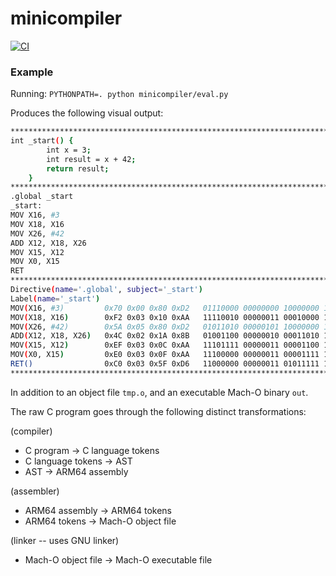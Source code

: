 # minicompiler

[![CI](https://github.com/markoelez/minicompiler/actions/workflows/ci.yaml/badge.svg)](https://github.com/markoelez/minicompiler/actions/workflows/ci.yaml)


### Example

Running: `PYTHONPATH=. python minicompiler/eval.py`

Produces the following visual output:

```sh
********************************************************************************
int _start() {
        int x = 3;
        int result = x + 42;
        return result;
    }
********************************************************************************
.global _start
_start:
MOV X16, #3
MOV X18, X16
MOV X26, #42
ADD X12, X18, X26
MOV X15, X12
MOV X0, X15
RET
********************************************************************************
Directive(name='.global', subject='_start')
Label(name='_start')
MOV(X16, #3)         0x70 0x00 0x80 0xD2   01110000 00000000 10000000 11010010
MOV(X18, X16)        0xF2 0x03 0x10 0xAA   11110010 00000011 00010000 10101010
MOV(X26, #42)        0x5A 0x05 0x80 0xD2   01011010 00000101 10000000 11010010
ADD(X12, X18, X26)   0x4C 0x02 0x1A 0x8B   01001100 00000010 00011010 10001011
MOV(X15, X12)        0xEF 0x03 0x0C 0xAA   11101111 00000011 00001100 10101010
MOV(X0, X15)         0xE0 0x03 0x0F 0xAA   11100000 00000011 00001111 10101010
RET()                0xC0 0x03 0x5F 0xD6   11000000 00000011 01011111 11010110
********************************************************************************
```

In addition to an object file `tmp.o`, and an executable Mach-O binary `out`.

The raw C program goes through the following distinct transformations:

(compiler)
- C program -> C language tokens
- C language tokens -> AST
- AST -> ARM64 assembly

(assembler)
- ARM64 assembly -> ARM64 tokens
- ARM64 tokens -> Mach-O object file

(linker -- uses GNU linker)
- Mach-O object file -> Mach-O executable file